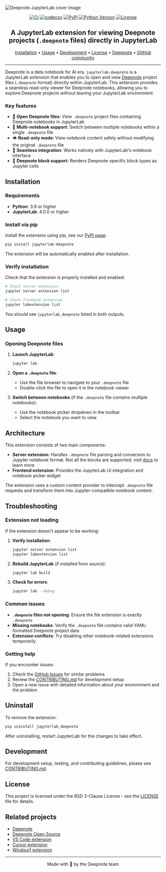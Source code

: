 ![Deepnote JupyterLab cover image](deepnote-jupyterlab-cover-image.png)

<div align="center">

[![CI](https://github.com/deepnote/jupyterlab-deepnote/actions/workflows/ci.yml/badge.svg?branch=main)](https://github.com/deepnote/jupyterlab-deepnote/actions/workflows/ci.yml)
[![codecov](https://codecov.io/gh/deepnote/jupyterlab-deepnote/graph/badge.svg?token=OV32VZNOJ2)](https://codecov.io/gh/deepnote/jupyterlab-deepnote)
[![PyPI](https://img.shields.io/pypi/v/jupyterlab-deepnote.svg)](https://pypi.org/project/jupyterlab-deepnote/)
[![Python Version](https://img.shields.io/pypi/pyversions/jupyterlab-deepnote.svg)](https://pypi.org/project/jupyterlab-deepnote/)
[![License](https://img.shields.io/badge/License-BSD_3--Clause-blue.svg)](https://opensource.org/licenses/BSD-3-Clause)

## A JupyterLab extension for viewing Deepnote projects (`.deepnote` files) directly in JupyterLab

[Installation](#installation) • [Usage](#usage) • [Development](#development) • [License](#license) • [Deepnote](https://deepnote.com) • [GitHub community](https://github.com/deepnote/deepnote)

</div>

---

Deepnote is a data notebook for AI era. `jupyterlab-deepnote` is a JupyterLab extension that enables you to open and view [Deepnote](https://deepnote.com) project files (`.deepnote` format) directly within JupyterLab. This extension provides a seamless read-only viewer for Deepnote notebooks, allowing you to explore Deepnote projects without leaving your JupyterLab environment.

### Key features

- 📂 **Open Deepnote files**: View `.deepnote` project files containing Deepnote notebooks in JupyterLab
- 📓 **Multi-notebook support**: Switch between multiple notebooks within a single `.deepnote` file
- 👁️ **Read-only mode**: View notebook content safely without modifying the original `.deepnote` file
- 🔄 **Seamless integration**: Works natively with JupyterLab's notebook interface
- 🎨 **Deepnote block support**: Renders Deepnote-specific block types as Jupyter cells

## Installation

### Requirements

- **Python**: 3.9 or higher
- **JupyterLab**: 4.0.0 or higher

### Install via pip

Install the extension using pip, see our [PyPI page](https://pypi.org/project/jupyterlab-deepnote/):

```bash
pip install jupyterlab-deepnote
```

The extension will be automatically enabled after installation.

### Verify installation

Check that the extension is properly installed and enabled:

```bash
# Check server extension
jupyter server extension list

# Check frontend extension
jupyter labextension list
```

You should see `jupyterlab_deepnote` listed in both outputs.

## Usage

### Opening Deepnote files

1. **Launch JupyterLab**:

   ```bash
   jupyter lab
   ```

2. **Open a `.deepnote` file**:
   - Use the file browser to navigate to your `.deepnote` file
   - Double-click the file to open it in the notebook viewer

3. **Switch between notebooks** (if the `.deepnote` file contains multiple notebooks):
   - Use the notebook picker dropdown in the toolbar
   - Select the notebook you want to view

## Architecture

This extension consists of two main components:

- **Server extension**: Handles `.deepnote` file parsing and conversion to Jupyter notebook format. Not all the blocks are supported; visit [docs](https://deepnote.com/docs?utm_source=github&utm_medium=github&utm_campaign=github&utm_content=readme_main) to learn more
- **Frontend extension**: Provides the JupyterLab UI integration and notebook picker widget

The extension uses a custom content provider to intercept `.deepnote` file requests and transform them into Jupyter-compatible notebook content.

## Troubleshooting

### Extension not loading

If the extension doesn't appear to be working:

1. **Verify installation**:

   ```bash
   jupyter server extension list
   jupyter labextension list
   ```

2. **Rebuild JupyterLab** (if installed from source):

   ```bash
   jupyter lab build
   ```

3. **Check for errors**:

   ```bash
   jupyter lab --debug
   ```

### Common issues

- **`.deepnote` files not opening**: Ensure the file extension is exactly `.deepnote`
- **Missing notebooks**: Verify the `.deepnote` file contains valid YAML-formatted Deepnote project data
- **Extension conflicts**: Try disabling other notebook-related extensions temporarily

### Getting help

If you encounter issues:

1. Check the [GitHub Issues](https://github.com/deepnote/jupyterlab-deepnote/issues) for similar problems
2. Review the [CONTRIBUTING.md](CONTRIBUTING.md) for development setup
3. Open a new issue with detailed information about your environment and the problem

## Uninstall

To remove the extension:

```bash
pip uninstall jupyterlab_deepnote
```

After uninstalling, restart JupyterLab for the changes to take effect.

## Development

For development setup, testing, and contributing guidelines, please see [CONTRIBUTING.md](CONTRIBUTING.md).

## License

This project is licensed under the BSD 3-Clause License - see the [LICENSE](LICENSE) file for details.

## Related projects

- [Deepnote](https://deepnote.com)
- [Deepnote Open Source](https://github.com/deepnote/deepnote)
- [VS Code extension](https://marketplace.visualstudio.com/items?itemName=Deepnote.vscode-deepnote)
- [Cursor extension](https://open-vsx.org/extension/Deepnote/vscode-deepnote)
- [Windsurf extension](https://open-vsx.org/extension/Deepnote/vscode-deepnote)

---

<div align="center">

Made with 💙 by the Deepnote team

</div>

